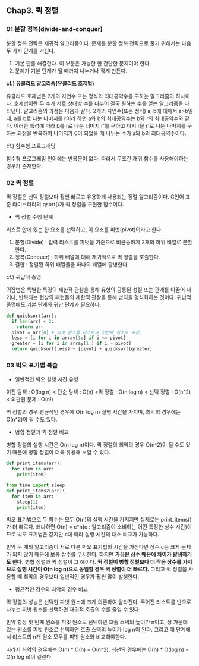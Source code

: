 ## Chap3. 퀵 정렬

### 01 분할 정복(divide-and-conquer)

분할 정복 전략은 재귀적 알고리즘이다. 문제를 분할 정복 전략으로 풀기 위해서는 다음 두 가지 단계를 거친다.

1. 기본 단를 해결한다. 이 부분은 가능한 한 간단한 문제여야 한다.
2. 문제가 기본 단계가 될 때까지 나누거나 작게 만든다.

**cf.) 유클리드 알고리즘(유클리드 호제법)**

유클리드 호제법은 2개의 자연수 또는 정식의 최대공약수를 구하는 알고리즘의 하나이다. 호제법이란 두 수가 서로 상대방 수를 나누어 결국 원하는 수를 얻는 알고리즘을 나타낸다. 알고리즘의 과정은 다음과 같다. 2개의 자연수(또는 정식) a, b에 대해서 a>b일 때, a를 b로 나눈 나머지를 r이라 하면 a와 b의 최대공약수는 b와 r의 최대공약수와 같다. 이러한 특성에 따라 b를 r로 나눈 너머지 r'를 구하고 다시 r을 r'로 나눈 나머지를 구하는 과정을 반복하여 나머지가 0이 되었을 때 나누는 수가 a와 b의 최대공약수이다.

cf.) 함수형 프로그래밍

함수형 프로그래밍 언어에는 반복문이 없다. 따라서 무조건 재귀 함수를 사용해야하는 경우가 존재한다. 

### 02 퀵 정렬

퀵 정렬은 선택 정렬보다 훨씬 빠르고 유용하게 사용되는 정렬 알고리즘이다. C언어 표준 라이브러리의 qsort()가 퀵 정렬을 구현한 함수이다. 

- 퀵 정렬 수행 단계

리스트 안에 있는 한 요소를 선택하고, 이 요소를 피벗(pivot)이라고 한다.

1. 분할(Divide) : 입력 리스트를 피벗을 기준으로 비균등하게 2개의 하위 배열로 분할한다.
2. 정복(Conquer) : 하위 배열에 대해 재귀적으로 퀵 정렬을 호출한다.
3. 결합 : 정렬된 하위 배열들을 하나의 배열에 합병한다.



cf.) 귀납적 증명

귀잡법은 특별한 특징의 제한적 관찰을 통해 유형의 공통된 성질 또는 관계를 이끌어 내거나, 반복되는 현상의 패턴들의 제한적 관찰을 통해 법칙을 형식화하는 것이다. 귀납적 증명에도 기본 단계와 귀납 단계가 필요하다.

```python
def quicksort(arr):
  if len(arr) < 2:
    return arr
  pivot = arr[0] # 피벗 원소를 리스트의 첫번째 원소로 지정.
  less = [i for i in array[1:] if i <= pivot]
  greater = [i for i in array[1:] if i > pivot]
  return quicksort(less) + [pivot] + quicksort(greater)
```

### 03 빅오 표기법 복습

- 일반적인 빅오 실행 시간 유형

이진 탐색 : O(log n) < 단순 탐색 : O(n) <퀵 정렬 : O(n log n) < 선택 정렬 : O(n^2) < 외판원 문제 : O(n!)

퀵 정렬의 경우 평균적인 경우에 O(n log n) 실행 시간을 가지며, 최악의 경우에는 O(n^2)이 될 수도 있다.

- 병합 정렬과 퀵 정렬 비교

병합 정렬의 실행 시간은 O(n log n)이다. 퀵 정렬의 최악의 경우 O(n^2)이 될 수도 있기 때문에 병합 정렬이 더욱 유용해 보일 수 있다.

``` python
def print_items(arr):
  for item in arr:
    print(item)
```

```python
from time import sleep
def print_items2(arr):
  for item in arr:
    sleep(1)
    print(item)
```

빅오 표기법으로 두 함수는 모두 O(n)의 실행 시간을 가지지만 실제로는 print_items()가 더 빠르다. 왜냐하면 O(n) = c*n(c : 알고리즘이 소비하는 어떤 특정한 상수 시간)이므로 빅오 표기법은 같지만 c에 따라 실행 시간의 대소 비교가 가능하다.

만약 두 개의 알고리즘이 서로 다른 빅오 표기법의 시간을 가진다면 상수 c는 크게 문제가 되지 않기 때문에 보통 상수를 무시한다. 하지만 **가끔은 상수 때문에 차이가 발생하기도 한다.** 병합 정렬과 퀵 정렬이 그 예이다. **퀵 정렬이 병합 정렬보다 더 작은 상수를 가지므로 실행 시간이 O(n log n)으로 동일할 경우 퀵 정렬이 더 빠르다.** 그리고 퀵 정렬을 사용할 때 최악의 경우보다 일반적인 경우가 훨씬 많이 발생한다.

- 평균적인 경우와 최악의 경우 비교

퀵 정렬의 성능은 선택한 피벗 원소에 크게 의존하여 달라진다. 주어진 리스트를 반으로 나누는 피벗 원소를 선택하면 재귀적 호출의 수를 줄일 수 있다. 

만약 항상 첫 번째 원소를 피벗 원소로 선택하면 호출 스택의 높이가 n이고, 정 가운데 있는 원소를 피벗 원소로 선택하면 호출 스택의 높이가 log n이 된다. 그리고 매 단계에서 리스트의 n개 원소 모두를 피벗 원소와 비교해야한다.

따라서 최악의 경우에는 O(n) * O(n) = O(n^2), 최선의 경우에는 O(n) * O(log n) = O(n log n)이 걸린다. 



[유클리드 알고리즘 참조 링크]:http://lonpeach.com/2017/11/12/Euclidean-algorithm/(http://lonpeach.com/2017/11/12/Euclidean-algorithm/)
